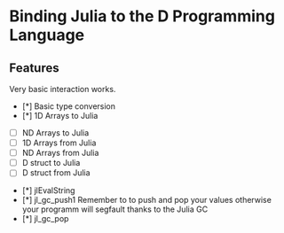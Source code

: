 # Binding Julia to the D Programming Language

## Features

Very basic interaction works.

- [*] Basic type conversion
- [*] 1D Arrays to Julia
- [ ] ND Arrays to Julia
- [ ] 1D Arrays from Julia
- [ ] ND Arrays from Julia
- [ ] D struct to Julia
- [ ] D struct from Julia
- [*] jlEvalString
- [*] jl_gc_push1 Remember to to push and pop your values otherwise your
  programm will segfault thanks to the Julia GC
- [*] jl_gc_pop 
